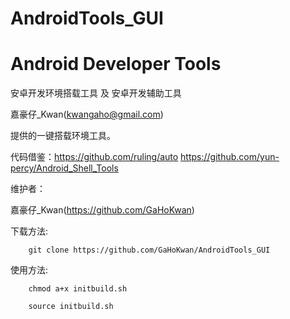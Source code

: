 # AndroidTools_GUI
Android Developer Tools
====================================

安卓开发环境搭载工具 及 安卓开发辅助工具

嘉豪仔_Kwan(kwangaho@gmail.com)

提供的一键搭载环境工具。

代码借鉴：https://github.com/ruling/auto
        https://github.com/yun-percy/Android_Shell_Tools

维护者：

嘉豪仔_Kwan(https://github.com/GaHoKwan) 

下载方法:

        git clone https://github.com/GaHoKwan/AndroidTools_GUI

使用方法:

        chmod a+x initbuild.sh

        source initbuild.sh
